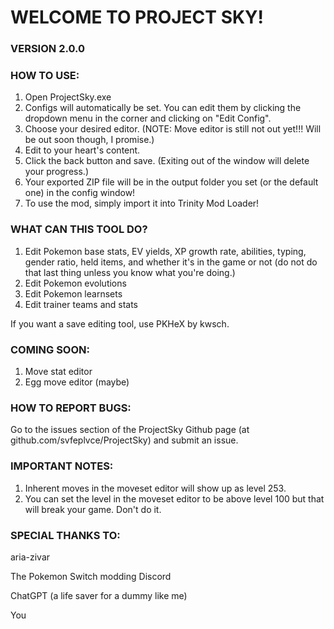 # WELCOME TO PROJECT SKY!
### VERSION 2.0.0

### HOW TO USE:
1. Open ProjectSky.exe
2. Configs will automatically be set. You can edit them by clicking the dropdown menu in the corner and clicking on "Edit Config".
3. Choose your desired editor. (NOTE: Move editor is still not out yet!!! Will be out soon though, I promise.)
4. Edit to your heart's content.
5. Click the back button and save. (Exiting out of the window will delete your progress.)
6. Your exported ZIP file will be in the output folder you set (or the default one) in the config window!
7. To use the mod, simply import it into Trinity Mod Loader!

### WHAT CAN THIS TOOL DO?
1. Edit Pokemon base stats, EV yields, XP growth rate, abilities, typing, gender ratio, held items, and whether it's in the game or not (do not do that last thing unless you know what you're doing.)
2. Edit Pokemon evolutions
3. Edit Pokemon learnsets
4. Edit trainer teams and stats

If you want a save editing tool, use PKHeX by kwsch.

### COMING SOON:
1. Move stat editor
2. Egg move editor (maybe)

### HOW TO REPORT BUGS:
Go to the issues section of the ProjectSky Github page (at github.com/svfeplvce/ProjectSky) and submit an issue.

### IMPORTANT NOTES:
1. Inherent moves in the moveset editor will show up as level 253.
2. You can set the level in the moveset editor to be above level 100 but that will break your game. Don't do it.

### SPECIAL THANKS TO:
aria-zivar

The Pokemon Switch modding Discord

ChatGPT (a life saver for a dummy like me)

You